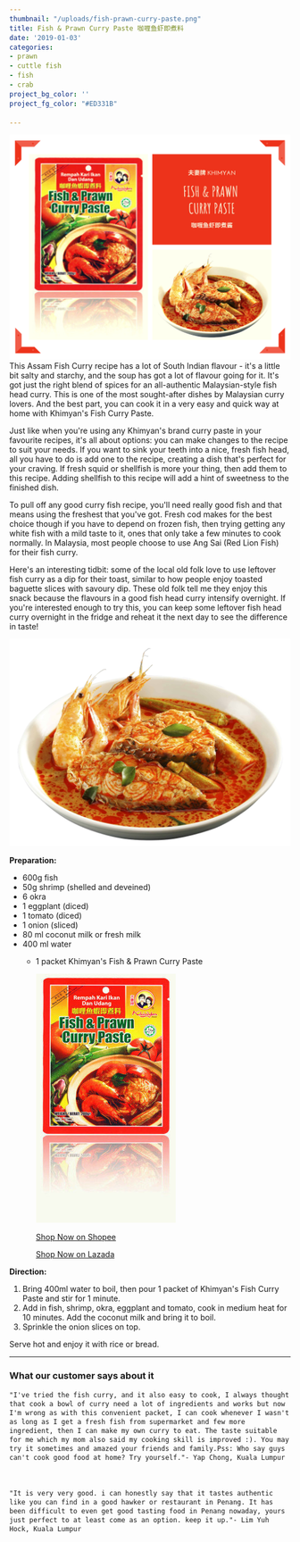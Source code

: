 ```yaml
---
thumbnail: "/uploads/fish-prawn-curry-paste.png"
title: Fish & Prawn Curry Paste 咖喱鱼虾即煮料
date: '2019-01-03'
categories:
- prawn
- cuttle fish
- fish
- crab
project_bg_color: ''
project_fg_color: "#ED331B"

---
```

![](/uploads/fish-prawn-curry-paste.png)This Assam Fish Curry recipe has a lot of South Indian flavour - it's a little bit salty and starchy, and the soup has got a lot of flavour going for it. It's got just the right blend of spices for an all-authentic Malaysian-style fish head curry. This is one of the most sought-after dishes by Malaysian curry lovers. And the best part, you can cook it in a very easy and quick way at home with Khimyan's Fish Curry Paste.

Just like when you're using any Khimyan's brand curry paste in your favourite recipes, it's all about options: you can make changes to the recipe to suit your needs. If you want to sink your teeth into a nice, fresh fish head, all you have to do is add one to the recipe, creating a dish that's perfect for your craving. If fresh squid or shellfish is more your thing, then add them to this recipe. Adding shellfish to this recipe will add a hint of sweetness to the finished dish.

To pull off any good curry fish recipe, you'll need really good fish and that means using the freshest that you've got. Fresh cod makes for the best choice though if you have to depend on frozen fish, then trying getting any white fish with a mild taste to it, ones that only take a few minutes to cook normally. In Malaysia, most people choose to use Ang Sai (Red Lion Fish) for their fish curry.

Here's an interesting tidbit: some of the local old folk love to use leftover fish curry as a dip for their toast, similar to how people enjoy toasted baguette slices with savoury dip. These old folk tell me they enjoy this snack because the flavours in a good fish head curry intensify overnight. If you're interested enough to try this, you can keep some leftover fish head curry overnight in the fridge and reheat it the next day to see the difference in taste!

![](/uploads/seafood-curry.jpg)

**Preparation:**

* 600g fish
* 50g shrimp (shelled and deveined)
* 6 okra
* 1 eggplant (diced)
* 1 tomato (diced)
* 1 onion (sliced)
* 80 ml coconut milk or fresh milk
* 400 ml water
  * 1 packet Khimyan's Fish & Prawn Curry Paste

    ![](/uploads/fish.jpg)

    [Shop Now on Shopee]()

    [Shop Now on Lazada](https://www.lazada.com.my/products/ready-stock-khimyan-curry-brand-instant-paste-halal-fish-prawn-curry-paste-i1921872270-s7739144298.html?spm=a2o4k.searchlist.list.9.15481e09V6WQKG&search=1 "Buy Khimyan Fish & Prawn Curry Paste @ Lazada")

**Direction:**

1. Bring 400ml water to boil, then pour 1 packet of Khimyan's Fish Curry Paste and stir for 1 minute.
2. Add in fish, shrimp, okra, eggplant and tomato, cook in medium heat for 10 minutes. Add the coconut milk and bring it to boil.
3. Sprinkle the onion slices on top.

Serve hot and enjoy it with rice or bread.

***

### What our customer says about it

    "I've tried the fish curry, and it also easy to cook, I always thought that cook a bowl of curry need a lot of ingredients and works but now I'm wrong as with this convenient packet, I can cook whenever I wasn't as long as I get a fresh fish from supermarket and few more ingredient, then I can make my own curry to eat. The taste suitable for me which my mom also said my cooking skill is improved :). You may try it sometimes and amazed your friends and family.Pss: Who say guys can't cook good food at home? Try yourself."- Yap Chong, Kuala Lumpur
    
    
    
    "It is very very good. i can honestly say that it tastes authentic like you can find in a good hawker or restaurant in Penang. It has been difficult to even get good tasting food in Penang nowaday, yours just perfect to at least come as an option. keep it up."- Lim Yuh Hock, Kuala Lumpur